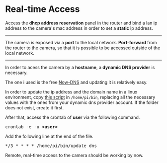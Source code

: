 # Real-time Access

Access the **dhcp address reservation** panel in the router
and bind a lan ip address to the camera's mac address
in order to set a **static** ip address.

---

The camera is exposed via a **port** to the local network.
**Port-forward**  from the router to the camera,
so that it is possible to be accessed outside of the local network.

---

In order to acess the camera by a **hostname**, a **dynamic DNS provider** is necessary. 

The one i used is the free [Now-DNS](https://now-dns.com/?p=clients) and updating it is relatively easy.

In order to update the ip address and the domain name in a linux environment, 
copy [this script](/files/update_dns) in `/home/pi/bin`,
replacing all the necessary values with the ones from your dynamic dns provider account. 
If the folder does not exist, create it first.

After that, access the crontab of **user** via the following command.
<pre>crontab -e -u <b>&ltuser&gt</b></pre>

Add the following line at the end of the file.
<pre>*/3 * * * * /home/pi/bin/update_dns</pre>

Remote, real-time access to the camera should be working by now.
